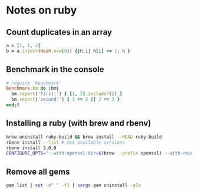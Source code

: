 # Notes on ruby

## Count duplicates in an array

```ruby
a = [1, 1, 2]
b = a.inject(Hash.new(0)) {|h,i| h[i] += 1; h }
```

## Benchmark in the console

```ruby
# require 'benchmark'
Benchmark.bm do |bm|
  bm.report('first:') { [1, 2].include?(2) }
  bm.report('second:') { 1 == 2 || 2 == 2 }
end;0
```

## Installing a ruby (with brew and rbenv)

```bash
brew uninstall ruby-build && brew install --HEAD ruby-build
rbenv install --list # See available versions
rbenv install 3.0.0
CONFIGURE_OPTS="--with-openssl-dir=$(brew --prefix openssl) --with-readline-dir=$(brew --prefix readline)" rbenv install 2.0.0-p195 # with options
```

## Remove all gems

```bash
gem list | cut -d" " -f1 | xargs gem uninstall -aIx
```
